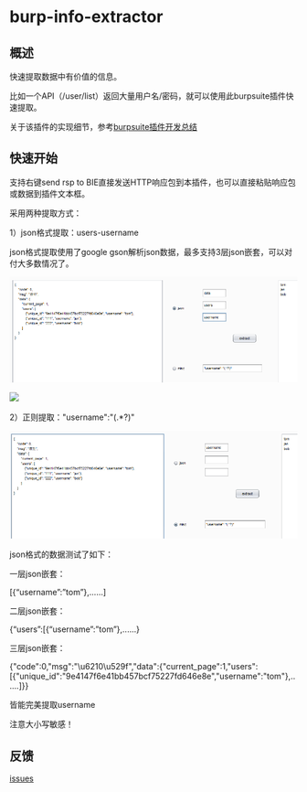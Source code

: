 # burp-info-extractor
## 概述

快速提取数据中有价值的信息。

比如一个API（/user/list）返回大量用户名/密码，就可以使用此burpsuite插件快速提取。

关于该插件的实现细节，参考[burpsuite插件开发总结](https://www.lsablog.com/networksec/penetration/burpsuite-plugin-development/)

## 快速开始

支持右键send rsp to BIE直接发送HTTP响应包到本插件，也可以直接粘贴响应包或数据到插件文本框。

采用两种提取方式：

1）json格式提取：users-username

json格式提取使用了google gson解析json数据，最多支持3层json嵌套，可以对付大多数情况了。

![](https://github.com/theLSA/burp-info-extractor/raw/master/demo/bie03.png)

![](https://github.com/theLSA/burp-info-extractor/raw/master/demo/bie00.png)

2）正则提取："username":"(.*?)"

![](https://github.com/theLSA/burp-info-extractor/raw/master/demo/bie02.png)

json格式的数据测试了如下：

一层json嵌套：

[{“username”:”tom”},......]

二层json嵌套：

{“users”:[{“username”:”tom”},......}

三层json嵌套：

{"code":0,"msg":"\u6210\u529f","data":{"current_page":1,"users":[{"unique_id":"9e4147f6e41bb457bcf75227fd646e8e","username":"tom"},......]}}

皆能完美提取username 

注意大小写敏感！

## 反馈

[issues](https://github.com/theLSA/burp-info-extractor/issues)
